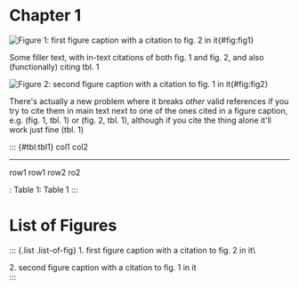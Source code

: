 # Chapter 1

![Figure 1: first figure caption with a citation to fig. 2 in
it](fig1.jpg){#fig:fig1}

Some filler text, with in-text citations of both fig. 1 and fig. 2, and
also (functionally) citing tbl. 1

![Figure 2: second figure caption with a citation to fig. 1 in
it](fig2.jpg){#fig:fig2}

There's actually a new problem where it breaks *other* valid references
if you try to cite them in main text next to one of the ones cited in a
figure caption, e.g. (fig. 1, tbl. 1) or (fig. 2, tbl. 1), although if
you cite the thing alone it'll work just fine (tbl. 1)

::: {#tbl:tbl1}
  col1   col2
  ------ ------
  row1   row1
  row2   ro2

  : Table 1: Table 1
:::

# List of Figures

::: {.list .list-of-fig}
1\. first figure caption with a citation to fig. 2 in it\

2\. second figure caption with a citation to fig. 1 in it\
:::
